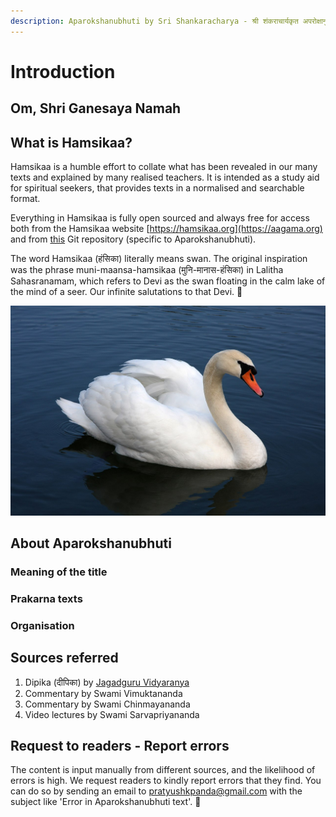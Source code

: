 ```yaml
---
description: Aparokshanubhuti by Sri Shankaracharya - श्री शंकराचार्यकृत अपरोक्षानुभूतिः
---
```


# Introduction

## Om, Shri Ganesaya Namah

## What is Hamsikaa?

Hamsikaa is a humble effort to collate what has been revealed in our many texts and explained by many realised teachers. It is intended as a study aid for spiritual seekers, that provides texts in a normalised and searchable format. 

Everything in Hamsikaa is fully open sourced and always free for access both from the Hamsikaa website [https://hamsikaa.org](https://aagama.org) and from [this](https://github.com/pratyush1987/aparokshanubhuti.git) Git repository \(specific to Aparokshanubhuti\).

The word Hamsikaa \(हंसिका\) literally means swan. The original inspiration was the phrase muni-maansa-hamsikaa \(मुनि-मानास-हंसिका\) in Lalitha Sahasranamam, which refers to Devi as the swan floating in the calm lake of the mind of a seer. Our infinite salutations to that Devi. 🙏 

![Muni-Maanasa-Hamsika is a name for Devi in Lalitha Sahasranamam \(image courtesy Wiki-commons\)](.gitbook/assets/1280px-mute_swan_vrhnika.jpg)

## About Aparokshanubhuti

### Meaning of the title

### Prakarna texts

### Organisation

## Sources referred

1. Dipika \(दीपिका\) by [Jagadguru Vidyaranya](https://en.wikipedia.org/wiki/Vidyaranya)
2. Commentary by Swami Vimuktananda 
3. Commentary by Swami Chinmayananda 
4. Video lectures by Swami Sarvapriyananda 

## Request to readers - Report errors

The content is input manually from different sources, and the likelihood of errors is high. We request readers to kindly report errors that they find. You can do so by sending an email to pratyushkpanda@gmail.com with the subject like 'Error in Aparokshanubhuti text'. 🙏

